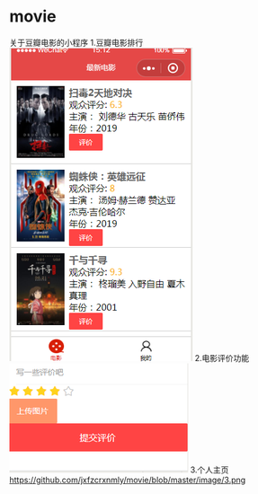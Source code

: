 # movie
关于豆瓣电影的小程序
1.豆瓣电影排行
![](https://github.com/jxfzcrxnmly/movie/blob/master/image/1.png)
2.电影评价功能
![](https://github.com/jxfzcrxnmly/movie/blob/master/image/2.png)
3.个人主页
https://github.com/jxfzcrxnmly/movie/blob/master/image/3.png
